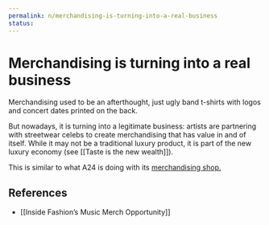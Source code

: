 ```yaml
---
permalink: n/merchandising-is-turning-into-a-real-business
status: 
---
```

# Merchandising is turning into a real business

Merchandising used to be an afterthought, just ugly band t-shirts with logos and concert dates printed on the back.

But nowadays, it is turning into a legitimate business: artists are partnering with streetwear celebs to create merchandising that has value in and of itself. While it may not be a traditional luxury product, it is part of the new luxury economy (see [[Taste is the new wealth]]).

This is similar to what A24 is doing with its [merchandising shop.](https://shop.a24films.com/)

## References

- [[Inside Fashion’s Music Merch Opportunity]]

